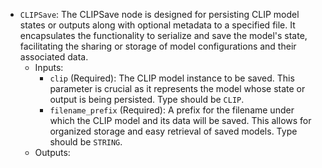 - `CLIPSave`: The CLIPSave node is designed for persisting CLIP model states or outputs along with optional metadata to a specified file. It encapsulates the functionality to serialize and save the model's state, facilitating the sharing or storage of model configurations and their associated data.
    - Inputs:
        - `clip` (Required): The CLIP model instance to be saved. This parameter is crucial as it represents the model whose state or output is being persisted. Type should be `CLIP`.
        - `filename_prefix` (Required): A prefix for the filename under which the CLIP model and its data will be saved. This allows for organized storage and easy retrieval of saved models. Type should be `STRING`.
    - Outputs:
